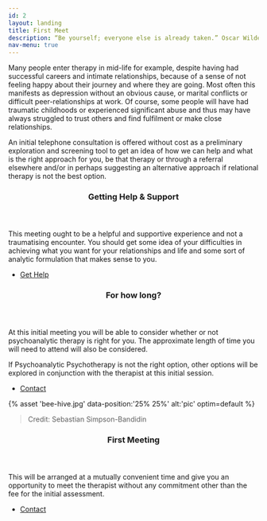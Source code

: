 ```yaml
---
id: 2
layout: landing
title: First Meet
description: “Be yourself; everyone else is already taken.” Oscar Wilde <br> Unfortunately, this is not always straightforward. Being “oneself “is often a difficult journey, as from an early age we pick up expectations from many significant others and influential people in our lives.<br>
nav-menu: true
---
```


<!-- Main -->

<div id="main">

<!-- One -->

<section id="one">
	<div class="inner">
		<p>Many people enter therapy in mid-life for example, despite having had successful careers and intimate relationships, because of a sense of not feeling happy about their journey and where they are going. Most often this manifests as depression without an obvious cause, or marital conflicts or difficult peer-relationships at work. Of course, some people will have had traumatic childhoods or experienced significant abuse and thus may have always struggled to trust others and find fulfilment or make close relationships.</p>
		<p>An initial telephone consultation is offered without cost as a preliminary exploration and screening tool to get an idea of how we can help and what is the right approach for you, be that therapy or through a referral elsewhere and/or in perhaps suggesting an alternative approach if relational therapy is not the best option.</p>
	</div>
</section>

<!-- two -->

<section id="two">
		<div class="row inner">
			<div class="6u 12u$(small)">
				<div class="inner">
					<header class="major">
						<h3>Getting Help & Support</h3>
					</header>
					<p>This meeting ought to be a helpful and supportive experience and not a traumatising encounter.
						You should get some idea of your difficulties in achieving what you want for your relationships and life and some sort of analytic formulation that makes sense to you.</p>
					<ul class="actions">
						<li><a href="{{ 'contact.html' | relative_url  }}" class="button">Get Help</a></li>
					</ul>
				</div>
			</div>
			<div class="6u 12u$(small)">
				<div class="inner">
					<header class="major">
						<h3>For how long?</h3>
					</header>
					<p>At this initial meeting you will be able to consider whether or not psychoanalytic therapy is right
					for you. The approximate length of time you will need to attend will also be considered.</p>
					<p>If Psychoanalytic Psychotherapy is not the right option, other options will be explored in
					conjunction with the therapist at this initial session.</p>
					<ul class="actions">
						<li><a href="{{ 'contact.html' | relative_url  }}" class="button">Contact</a></li>
					</ul>
				</div>
			</div>
		</div>
	</section>

<section id="three" class="spotlights">
	<section>
		<div class="image">
			{% asset 'bee-hive.jpg' data-position:'25% 25%' alt:'pic' optim=default %}
			<blockquote class="imageOverlay">Credit: Sebastian Simpson-Bandidin</blockquote>
		</div>
		<div class="content">
			<div class="inner">
				<header class="major">
					<h3>First Meeting</h3>
				</header>
				<p>This will be arranged at a mutually convenient time and give you an opportunity to meet the therapist without any commitment other than the fee for the initial assessment.</p>
				<ul class="actions">
					<li><a href="{{ 'contact.html' | relative_url  }}" class="button">Contact</a></li>
				</ul>
			</div>
		</div>
	</section>
</section>

</div>
